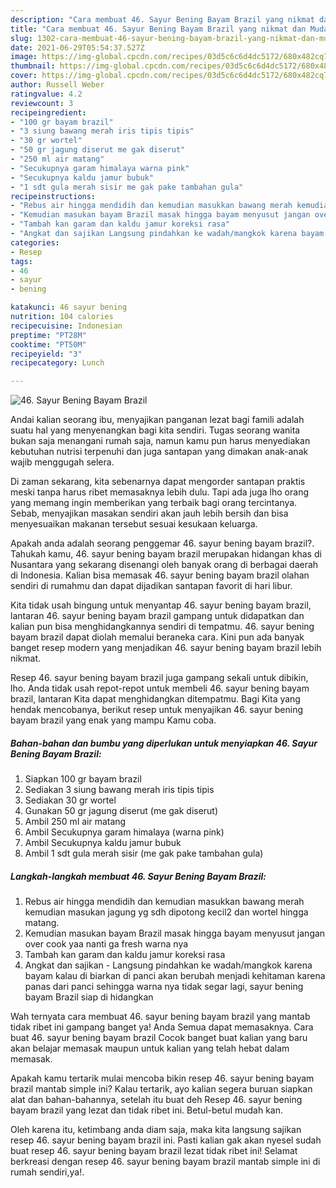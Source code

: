 ```yaml
---
description: "Cara membuat 46. Sayur Bening Bayam Brazil yang nikmat dan Mudah Dibuat"
title: "Cara membuat 46. Sayur Bening Bayam Brazil yang nikmat dan Mudah Dibuat"
slug: 1302-cara-membuat-46-sayur-bening-bayam-brazil-yang-nikmat-dan-mudah-dibuat
date: 2021-06-29T05:54:37.527Z
image: https://img-global.cpcdn.com/recipes/03d5c6c6d4dc5172/680x482cq70/46-sayur-bening-bayam-brazil-foto-resep-utama.jpg
thumbnail: https://img-global.cpcdn.com/recipes/03d5c6c6d4dc5172/680x482cq70/46-sayur-bening-bayam-brazil-foto-resep-utama.jpg
cover: https://img-global.cpcdn.com/recipes/03d5c6c6d4dc5172/680x482cq70/46-sayur-bening-bayam-brazil-foto-resep-utama.jpg
author: Russell Weber
ratingvalue: 4.2
reviewcount: 3
recipeingredient:
- "100 gr bayam brazil"
- "3 siung bawang merah iris tipis tipis"
- "30 gr wortel"
- "50 gr jagung diserut me gak diserut"
- "250 ml air matang"
- "Secukupnya garam himalaya warna pink"
- "Secukupnya kaldu jamur bubuk"
- "1 sdt gula merah sisir me gak pake tambahan gula"
recipeinstructions:
- "Rebus air hingga mendidih dan kemudian masukkan bawang merah kemudian masukan jagung yg sdh dipotong kecil2 dan wortel hingga matang."
- "Kemudian masukan bayam Brazil masak hingga bayam menyusut jangan over cook yaa nanti ga fresh warna nya"
- "Tambah kan garam dan kaldu jamur koreksi rasa"
- "Angkat dan sajikan Langsung pindahkan ke wadah/mangkok karena bayam kalau di biarkan di panci akan berubah menjadi kehitaman karena panas dari panci sehingga warna nya tidak segar lagi, sayur bening bayam Brazil siap di hidangkan"
categories:
- Resep
tags:
- 46
- sayur
- bening

katakunci: 46 sayur bening 
nutrition: 104 calories
recipecuisine: Indonesian
preptime: "PT28M"
cooktime: "PT50M"
recipeyield: "3"
recipecategory: Lunch

---
```



![46. Sayur Bening Bayam Brazil](https://img-global.cpcdn.com/recipes/03d5c6c6d4dc5172/680x482cq70/46-sayur-bening-bayam-brazil-foto-resep-utama.jpg)

Andai kalian seorang ibu, menyajikan panganan lezat bagi famili adalah suatu hal yang menyenangkan bagi kita sendiri. Tugas seorang  wanita bukan saja menangani rumah saja, namun kamu pun harus menyediakan kebutuhan nutrisi terpenuhi dan juga santapan yang dimakan anak-anak wajib menggugah selera.

Di zaman  sekarang, kita sebenarnya dapat mengorder santapan praktis meski tanpa harus ribet memasaknya lebih dulu. Tapi ada juga lho orang yang memang ingin memberikan yang terbaik bagi orang tercintanya. Sebab, menyajikan masakan sendiri akan jauh lebih bersih dan bisa menyesuaikan makanan tersebut sesuai kesukaan keluarga. 



Apakah anda adalah seorang penggemar 46. sayur bening bayam brazil?. Tahukah kamu, 46. sayur bening bayam brazil merupakan hidangan khas di Nusantara yang sekarang disenangi oleh banyak orang di berbagai daerah di Indonesia. Kalian bisa memasak 46. sayur bening bayam brazil olahan sendiri di rumahmu dan dapat dijadikan santapan favorit di hari libur.

Kita tidak usah bingung untuk menyantap 46. sayur bening bayam brazil, lantaran 46. sayur bening bayam brazil gampang untuk didapatkan dan kalian pun bisa menghidangkannya sendiri di tempatmu. 46. sayur bening bayam brazil dapat diolah memalui beraneka cara. Kini pun ada banyak banget resep modern yang menjadikan 46. sayur bening bayam brazil lebih nikmat.

Resep 46. sayur bening bayam brazil juga gampang sekali untuk dibikin, lho. Anda tidak usah repot-repot untuk membeli 46. sayur bening bayam brazil, lantaran Kita dapat menghidangkan ditempatmu. Bagi Kita yang hendak mencobanya, berikut resep untuk menyajikan 46. sayur bening bayam brazil yang enak yang mampu Kamu coba.

<!--inarticleads1-->

##### Bahan-bahan dan bumbu yang diperlukan untuk menyiapkan 46. Sayur Bening Bayam Brazil:

1. Siapkan 100 gr bayam brazil
1. Sediakan 3 siung bawang merah iris tipis tipis
1. Sediakan 30 gr wortel
1. Gunakan 50 gr jagung diserut (me gak diserut)
1. Ambil 250 ml air matang
1. Ambil Secukupnya garam himalaya (warna pink)
1. Ambil Secukupnya kaldu jamur bubuk
1. Ambil 1 sdt gula merah sisir (me gak pake tambahan gula)




<!--inarticleads2-->

##### Langkah-langkah membuat 46. Sayur Bening Bayam Brazil:

1. Rebus air hingga mendidih dan kemudian masukkan bawang merah kemudian masukan jagung yg sdh dipotong kecil2 dan wortel hingga matang.
1. Kemudian masukan bayam Brazil masak hingga bayam menyusut jangan over cook yaa nanti ga fresh warna nya
1. Tambah kan garam dan kaldu jamur koreksi rasa
1. Angkat dan sajikan - Langsung pindahkan ke wadah/mangkok karena bayam kalau di biarkan di panci akan berubah menjadi kehitaman karena panas dari panci sehingga warna nya tidak segar lagi, sayur bening bayam Brazil siap di hidangkan




Wah ternyata cara membuat 46. sayur bening bayam brazil yang mantab tidak ribet ini gampang banget ya! Anda Semua dapat memasaknya. Cara buat 46. sayur bening bayam brazil Cocok banget buat kalian yang baru akan belajar memasak maupun untuk kalian yang telah hebat dalam memasak.

Apakah kamu tertarik mulai mencoba bikin resep 46. sayur bening bayam brazil mantab simple ini? Kalau tertarik, ayo kalian segera buruan siapkan alat dan bahan-bahannya, setelah itu buat deh Resep 46. sayur bening bayam brazil yang lezat dan tidak ribet ini. Betul-betul mudah kan. 

Oleh karena itu, ketimbang anda diam saja, maka kita langsung sajikan resep 46. sayur bening bayam brazil ini. Pasti kalian gak akan nyesel sudah buat resep 46. sayur bening bayam brazil lezat tidak ribet ini! Selamat berkreasi dengan resep 46. sayur bening bayam brazil mantab simple ini di rumah sendiri,ya!.

